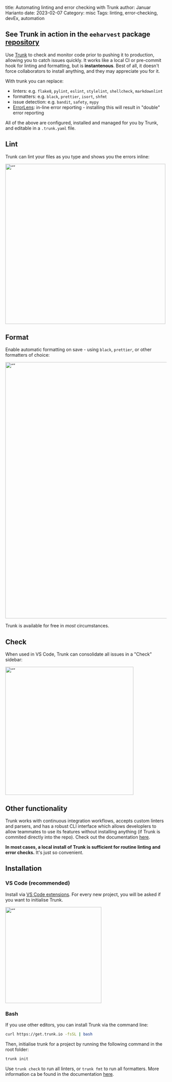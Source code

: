 title: Automating linting and error checking with Trunk
author: Januar Harianto
date: 2023-02-07
Category: misc
Tags: linting, error-checking, devEx, automation

## See Trunk in action in the `eeharvest` package [repository](https://github.com/Sydney-Informatics-Hub/eeharvest)

Use [Trunk] to check and monitor code prior to pushing it to production,
allowing you to catch issues quickly. It works like a local CI or pre-commit
hook for linting and formatting, but is **instantenous**. Best of all, it doesn't
force collaborators to install anything, and they may appreciate you for it.

With trunk you can replace:

- linters: e.g. `flake8`, `pylint`, `eslint`, `stylelint`, `shellcheck`,
  `markdownlint`
- formatters: e.g. `black`, `prettier`, `isort`, `shfmt`
- issue detection: e.g. `bandit`, `safety`, `mypy`
- [ErrorLens](https://marketplace.visualstudio.com/items?itemName=usernamehw.errorlens):
  in-line error reporting - installing this will result in "double" error reporting

All of the above are configured, installed and managed for you by Trunk, and
editable in a `.trunk.yaml` file.

## Lint

Trunk can lint your files as you type and shows you the errors inline:

<img src="{attach}images/trunk/flake8@2x.png" alt= “” width="500">

## Format

Enable automatic formatting on save - using `black`, `prettier`, or other
formatters of choice:

<img src="{attach}images/trunk/black_preview.gif" alt= “” width="800">

Trunk is available for free in _most_ circumstances.

[trunk]: https://trunk.io

## Check

When used in VS Code, Trunk can consolidate all issues in a "Check" sidebar:

<img src="{attach}images/trunk/check.png" alt= “” width="400">

## Other functionality

Trunk works with continuous integration workflows, accepts custom linters and
parsers, and has a robust CLI interface which allows developlers to allow
teammates to use its features without installing anything (if Trunk is commited
directly into the repo). Check out the documentation
[here](https://docs.trunk.io/docs).

**In most cases, a local install of Trunk is sufficient for routine linting and
error checks.** It's just so convenient.

## Installation

### VS Code (recommended)

Install via [VS Code
extensions](https://marketplace.visualstudio.com/items?itemName=Trunk.io). For
every new project, you will be asked if you want to initialise Trunk.

<img src="{attach}images/trunk/vscode_init_trunk.png" alt= “” width="300">

### Bash

If you use other editors, you can install Trunk via the command line:

```sh
curl https://get.trunk.io -fsSL | bash
```

Then, initialise trunk for a project by running the following command in the root folder:

```sh
trunk init
```

Use `trunk check` to run all linters, or `trunk fmt` to run all formatters. More
information ca be found in the documentation
[here](https://docs.trunk.io/docs/check-cli).
